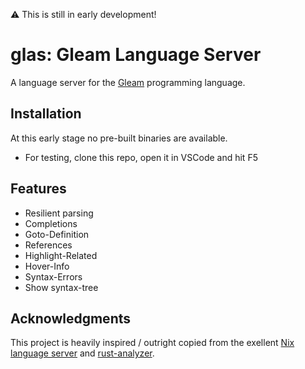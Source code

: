 :warning: This is still in early development!

# glas: Gleam Language Server 

A language server for the [Gleam](https://gleam.run/) programming language.

## Installation

At this early stage no pre-built binaries are available.

- For testing, clone this repo, open it in VSCode and hit F5

## Features

- Resilient parsing
- Completions
- Goto-Definition
- References
- Highlight-Related
- Hover-Info
- Syntax-Errors
- Show syntax-tree

## Acknowledgments

This project is heavily inspired / outright copied from the exellent [Nix language server](https://github.com/oxalica/nil) and [rust-analyzer](https://github.com/rust-lang/rust-analyzer).
